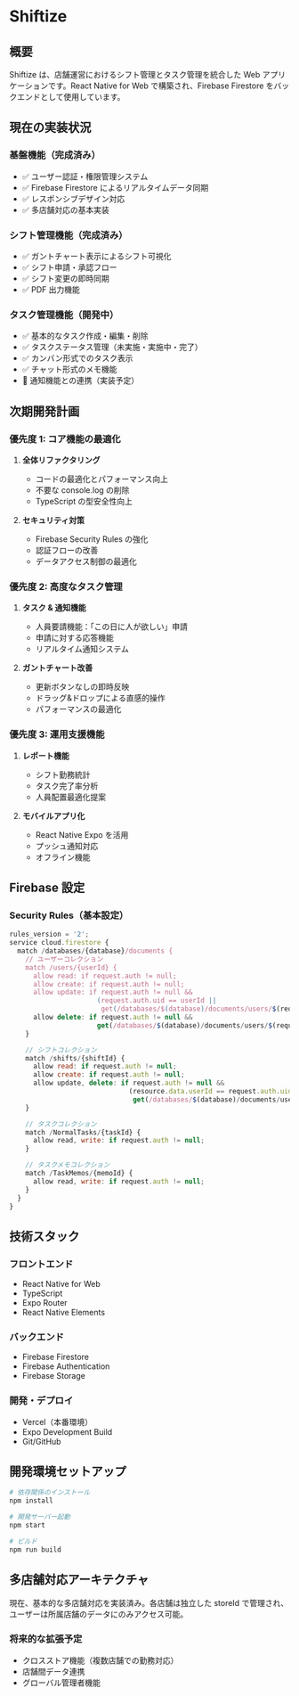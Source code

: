 # Shiftize

## 概要

Shiftize は、店舗運営におけるシフト管理とタスク管理を統合した Web アプリケーションです。React Native for Web で構築され、Firebase Firestore をバックエンドとして使用しています。

## 現在の実装状況

### 基盤機能（完成済み）

- ✅ ユーザー認証・権限管理システム
- ✅ Firebase Firestore によるリアルタイムデータ同期
- ✅ レスポンシブデザイン対応
- ✅ 多店舗対応の基本実装

### シフト管理機能（完成済み）

- ✅ ガントチャート表示によるシフト可視化
- ✅ シフト申請・承認フロー
- ✅ シフト変更の即時同期
- ✅ PDF 出力機能

### タスク管理機能（開発中）

- ✅ 基本的なタスク作成・編集・削除
- ✅ タスクステータス管理（未実施・実施中・完了）
- ✅ カンバン形式でのタスク表示
- ✅ チャット形式のメモ機能
- 🔧 通知機能との連携（実装予定）

## 次期開発計画

### 優先度 1: コア機能の最適化

1. **全体リファクタリング**

   - コードの最適化とパフォーマンス向上
   - 不要な console.log の削除
   - TypeScript の型安全性向上

2. **セキュリティ対策**
   - Firebase Security Rules の強化
   - 認証フローの改善
   - データアクセス制御の最適化

### 優先度 2: 高度なタスク管理

1. **タスク & 通知機能**

   - 人員要請機能：「この日に人が欲しい」申請
   - 申請に対する応答機能
   - リアルタイム通知システム

2. **ガントチャート改善**
   - 更新ボタンなしの即時反映
   - ドラッグ&ドロップによる直感的操作
   - パフォーマンスの最適化

### 優先度 3: 運用支援機能

1. **レポート機能**

   - シフト勤務統計
   - タスク完了率分析
   - 人員配置最適化提案

2. **モバイルアプリ化**
   - React Native Expo を活用
   - プッシュ通知対応
   - オフライン機能

## Firebase 設定

### Security Rules（基本設定）

```javascript
rules_version = '2';
service cloud.firestore {
  match /databases/{database}/documents {
    // ユーザーコレクション
    match /users/{userId} {
      allow read: if request.auth != null;
      allow create: if request.auth != null;
      allow update: if request.auth != null &&
                      (request.auth.uid == userId ||
                       get(/databases/$(database)/documents/users/$(request.auth.uid)).data.role == "master");
      allow delete: if request.auth != null &&
                      get(/databases/$(database)/documents/users/$(request.auth.uid)).data.role == "master";
    }

    // シフトコレクション
    match /shifts/{shiftId} {
      allow read: if request.auth != null;
      allow create: if request.auth != null;
      allow update, delete: if request.auth != null &&
                              (resource.data.userId == request.auth.uid ||
                               get(/databases/$(database)/documents/users/$(request.auth.uid)).data.role == "master");
    }

    // タスクコレクション
    match /NormalTasks/{taskId} {
      allow read, write: if request.auth != null;
    }

    // タスクメモコレクション
    match /TaskMemos/{memoId} {
      allow read, write: if request.auth != null;
    }
  }
}
```

## 技術スタック

### フロントエンド

- React Native for Web
- TypeScript
- Expo Router
- React Native Elements

### バックエンド

- Firebase Firestore
- Firebase Authentication
- Firebase Storage

### 開発・デプロイ

- Vercel（本番環境）
- Expo Development Build
- Git/GitHub

## 開発環境セットアップ

```bash
# 依存関係のインストール
npm install

# 開発サーバー起動
npm start

# ビルド
npm run build
```

## 多店舗対応アーキテクチャ

現在、基本的な多店舗対応を実装済み。各店舗は独立した storeId で管理され、ユーザーは所属店舗のデータにのみアクセス可能。

### 将来的な拡張予定

- クロスストア機能（複数店舗での勤務対応）
- 店舗間データ連携
- グローバル管理者機能
